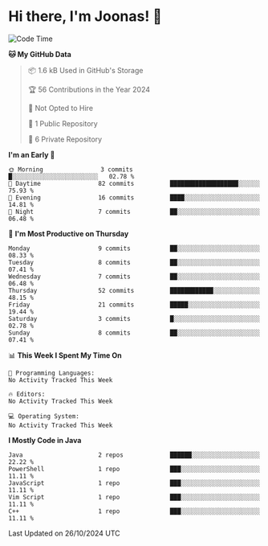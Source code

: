 <!--<a href="https://github.com/anuraghazra/github-readme-stats">
  <img align="center" height=200 src="https://readme-stats-git-main-joonas45s-projects.vercel.app/api?username=Joonas45&hide=stars&show_icons=true&theme=monokai" />
</a>
<a href="">
  <img align="center" width=300 src="https://readme-stats-git-main-joonas45s-projects.vercel.app/api/top-langs?username=Joonas45&theme=monokai&layout=compact" />
</a>-->
<!--
<a href="">
  <img align="center" height=125 width=600 src="https://readme-stats-git-main-joonas45s-projects.vercel.app/api/wakatime?username=Joonas45&theme=monokai&layout=compact" />
</a>
-->

# Hi there, I'm Joonas! :wave:


<!--START_SECTION:waka-->
![Code Time](http://img.shields.io/badge/Code%20Time-167%20hrs-blue)

**🐱 My GitHub Data** 

> 📦 1.6 kB Used in GitHub's Storage 
 > 
> 🏆 56 Contributions in the Year 2024
 > 
> 🚫 Not Opted to Hire
 > 
> 📜 1 Public Repository 
 > 
> 🔑 6 Private Repository 
 > 
**I'm an Early 🐤** 

```text
🌞 Morning                3 commits           █░░░░░░░░░░░░░░░░░░░░░░░░   02.78 % 
🌆 Daytime                82 commits          ███████████████████░░░░░░   75.93 % 
🌃 Evening                16 commits          ████░░░░░░░░░░░░░░░░░░░░░   14.81 % 
🌙 Night                  7 commits           ██░░░░░░░░░░░░░░░░░░░░░░░   06.48 % 
```
📅 **I'm Most Productive on Thursday** 

```text
Monday                   9 commits           ██░░░░░░░░░░░░░░░░░░░░░░░   08.33 % 
Tuesday                  8 commits           ██░░░░░░░░░░░░░░░░░░░░░░░   07.41 % 
Wednesday                7 commits           ██░░░░░░░░░░░░░░░░░░░░░░░   06.48 % 
Thursday                 52 commits          ████████████░░░░░░░░░░░░░   48.15 % 
Friday                   21 commits          █████░░░░░░░░░░░░░░░░░░░░   19.44 % 
Saturday                 3 commits           █░░░░░░░░░░░░░░░░░░░░░░░░   02.78 % 
Sunday                   8 commits           ██░░░░░░░░░░░░░░░░░░░░░░░   07.41 % 
```


📊 **This Week I Spent My Time On** 

```text
💬 Programming Languages: 
No Activity Tracked This Week

🔥 Editors: 
No Activity Tracked This Week

💻 Operating System: 
No Activity Tracked This Week
```

**I Mostly Code in Java** 

```text
Java                     2 repos             ██████░░░░░░░░░░░░░░░░░░░   22.22 % 
PowerShell               1 repo              ███░░░░░░░░░░░░░░░░░░░░░░   11.11 % 
JavaScript               1 repo              ███░░░░░░░░░░░░░░░░░░░░░░   11.11 % 
Vim Script               1 repo              ███░░░░░░░░░░░░░░░░░░░░░░   11.11 % 
C++                      1 repo              ███░░░░░░░░░░░░░░░░░░░░░░   11.11 % 
```




 Last Updated on 26/10/2024 UTC
<!--END_SECTION:waka-->
